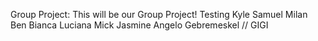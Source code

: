 Group Project:
This will be our Group Project!
Testing
Kyle Samuel
Milan
Ben
Bianca
Luciana
Mick
Jasmine
Angelo
Gebremeskel // GIGI